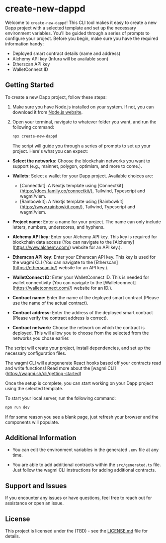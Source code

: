 # create-new-dappd

Welcome to `create-new-dappd`! This CLI tool makes it easy to create a new Dapp project with a selected template and set up the necessary environment variables. You'll be guided through a series of prompts to configure your project. Before you begin, make sure you have the required information handy:

- Deployed smart contract details (name and address)
- Alchemy API key (Infura will be available soon)
- Etherscan API key
- WalletConnect ID

## Getting Started

To create a new Dapp project, follow these steps:

1. Make sure you have Node.js installed on your system. If not, you can download it from [Node.js website](https://nodejs.org/).

2. Open your terminal, navigate to whatever folder you want, and run the following command:

   ```sh
   npx create-new-dappd
   ```

   The script will guide you through a series of prompts to set up your project. Here's what you can expect:

- **Select the networks:** Choose the blockchain networks you want to support (e.g., mainnet, polygon, optimism, and more to come.).

- **Wallets:** Select a wallet for your Dapp project. Available choices are:

  - [Connectkit]: A Nextjs template using [Connectkit] (https://docs.family.co/connectkit/), Tailwind, Typescript and wagmi/viem.
  - [Rainbowkit]: A Nextjs template using [Rainbowkit] (https://www.rainbowkit.com/), Tailwind, Typescript and wagmi/viem.

- **Project name:** Enter a name for your project. The name can only include letters, numbers, underscores, and hyphens.

- **Alchemy API key:** Enter your Alchemy API key. This key is required for blockchain data access (You can navigate to the [Alchemy] (https://www.alchemy.com/) website for an API key.).

- **Etherscan API key:** Enter your Etherscan API key. This key is used for the wagmi CLI (You can navigate to the [Etherscan] (https://etherscan.io/) website for an API key.).

- **WalletConnect ID:** Enter your WalletConnect ID. This is needed for wallet connectivity (You can navigate to the [Walletconnect] (https://walletconnect.com//) website for an ID.).

- **Contract name:** Enter the name of the deployed smart contract (Please use the name of the actual contract).

- **Contract address:** Enter the address of the deployed smart contract (Please verify the contract address is correct).

- **Contract network:** Choose the network on which the contract is deployed. This will allow you to choose from the selected from the networks you chose earlier.

The script will create your project, install dependencies, and set up the necessary configuration files.

The wagmi CLI will autogenerate React hooks based off your contracts read and write functions! Read more about the [wagmi CLI] (https://wagmi.sh/cli/getting-started)

Once the setup is complete, you can start working on your Dapp project using the selected template.

To start your local server, run the following command:

```sh
npm run dev
```

If for some reason you see a blank page, just refresh your browser and the components will populate.

## Additional Information

- You can edit the environment variables in the generated `.env` file at any time.

- You are able to add additional contracts within the `src/generated.ts` file. Just follow the wagmi CLI instructions for adding additional contracts.

## Support and Issues

If you encounter any issues or have questions, feel free to reach out for assistance or open an issue.

## License

This project is licensed under the (TBD) - see the [LICENSE.md](LICENSE.md) file for details.
